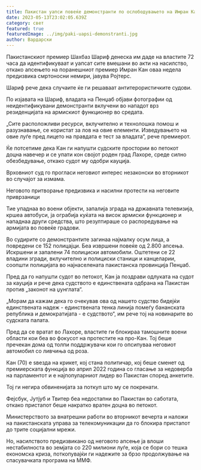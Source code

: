 ```yaml
---
title: Пакистан уапси повеќе демонстранти по ослободувањето на Имран Кан
date: 2023-05-13T23:02:05.639Z
category: свет
featured: true
featuredImage: ../img/paki-uapsi-demonstranti.jpg
author: Вардарски
---
```

Пакистанскиот премиер Шахбаз Шариф денеска им даде на властите 72 часа да идентификуваат и уапсат сите вмешани во акти на насилство, откако апсењето на поранешниот премиер Имран Кан оваа недела предизвика смртоносни немири, јавува Ројтерс.

Шариф рече дека случаите ќе ги решаваат антитерористичките судови.

По изјавата на Шариф, владата на Пенџаб објави фотографии од неидентификувани демонстранти вклучени во нападот врз резиденцијата на армискиот функционер во средата.

„Сите расположливи ресурси, вклучително и технолошка помош и разузнавање, се користат за лов на овие елементи. Изведувањето на овие луѓе пред лицето на правдата е тест за владата“, рече премиерот.

Ќе потсетиме дека Кан ги напушти судските простории во петокот доцна навечер и се упати кон својот роден град Лахоре, среде силно обезбедување, откако судот му одобри кауција.

Врховниот суд го прогласи неговиот интерес незаконски во вторникот во случајот за измама.

Неговото притворање предизвика и насилни протести на неговите приврзаници

Тие упаднаа во воени објекти, запалија зграда на државната телевизија, кршеа автобуси, ја ограбија куќата на висок армиски функционер и нападнаа други средства, што резултираше со распоредување на армијата во повеќе градови.

Во судирите со демонстрантите загинаа најмалку осум лица, а повредени се 152 полицајци. Беа извршени повеќе од 2.800 апсења. Искршени и запалени 74 полициски автомобили. Оштетени се 22 владини згради, вклучително и полициски станици и канцеларии, соопшти полицијата во најнаселената пакистанска провинција Пенџаб.

Пред да го напушти судот во петокот, Кан ја поздрави одлуката на судот за кауција и рече дека судството е единствената одбрана на Пакистан против „законот на џунглата“.

„Морам да кажам дека го очекував ова од нашето судство бидејќи единствената надеж - единствената тенка линија помеѓу бананската република и демократијата - е судството“, им рече тој на новинарите во судската палата.

Пред да се вратат во Лахоре, властите ги блокираа тамошните воени области кои беа во фокусот на протестите на про-Кан. Тој беше пречекан дома од толпи поддржувачи кои го опсипуваа неговиот автомобил со ливчиња од роза.

Кан (70) е ѕвезда на крикет, кој стана политичар, кој беше сменет од премиерската функција во април 2022 година со гласање за недоверба на парламентот и е најпопуларниот лидер во Пакистан според анкетите.

Тој ги негира обвиненијата за поткуп што му се покренати.

Фејсбук, Јутјуб и Твитер беа недостапни во Пакистан во саботата, откако пристапот беше накратко вратен доцна во петокот.

Министерството за внатрешни работи во вторникот вечерта и наложи на пакистанската управа за телекомуникации да го блокира пристапот до трите социјални мрежи.

Но, насилството предизвикано од неговото апсење ја влоши нестабилноста во земјата со 220 милиони луѓе, која се бори со тешка економска криза, поткопувајќи ги надежите за брзо продолжување на спасувачката програма на ММФ.